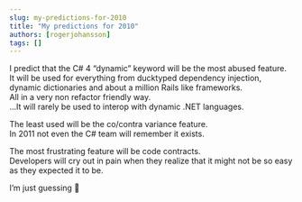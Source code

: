 ```yaml
---
slug: my-predictions-for-2010
title: "My predictions for 2010"
authors: [rogerjohansson]
tags: []
---
```

I predict that the C# 4 “dynamic” keyword will be the most abused feature.  
It will be used for everything from ducktyped dependency injection, dynamic dictionaries and about a million Rails like frameworks.  
All in a very non refactor friendly way.  
…It will rarely be used to interop with dynamic .NET languages.

<!-- truncate -->

The least used will be the co/contra variance feature.  
In 2011 not even the C# team will remember it exists.

The most frustrating feature will be code contracts.  
Developers will cry out in pain when they realize that it might not be so easy as they expected it to be.

I’m just guessing 🙂
